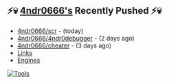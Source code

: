 ## ⚡💀 <a href="https://4ndr0666.github.io/4ndr0site" target="_blank">4ndr0666's</a> Recently Pushed ⚡💀


- [4ndr0666/scr](https://github.com/4ndr0666/scr) - (today)
- [4ndr0666/4ndr0debugger](https://github.com/4ndr0666/4ndr0debugger) - (2 days ago)
- [4ndr0666/cheater](https://github.com/4ndr0666/cheater) - (3 days ago)
- [Links](https://github.com/4ndr0666/Links/blob/main/README.md)        
- [Engines](https://github.com/hoothin/SearchJumper/discussions/73)    

[![Tools](https://skillicons.dev/icons?i=go,py,react,nextjs,git,linux,bash,neovim&theme=dark&perline=18)](https://skillicons.dev)

